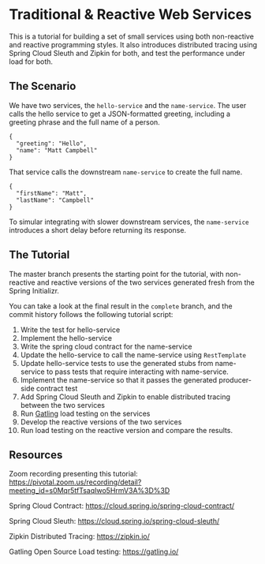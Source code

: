 # Traditional & Reactive Web Services

This is a tutorial for building a set of small services using both non-reactive
and reactive programming styles.  It also introduces distributed tracing using
Spring Cloud Sleuth and Zipkin for both, and test the performance under load for both.

## The Scenario

We have two services, the `hello-service` and the `name-service`.  The user calls
the hello service to get a JSON-formatted greeting, including a greeting phrase and
the full name of a person.

```
{
  "greeting": "Hello",
  "name": "Matt Campbell"
}
```

That service calls the downstream `name-service` to create the full name.

```
{
  "firstName": "Matt",
  "lastName": "Campbell"
}
```

To simular integrating with slower downstream services, the `name-service` introduces
a short delay before returning its response.

## The Tutorial

The master branch presents the starting point for the tutorial, with non-reactive and
reactive versions of the two services generated fresh from the Spring Initializr.

You can take a look at the final result in the `complete` branch, and the commit history follows the following tutorial script:

1. Write the test for hello-service
1. Implement the hello-service
1. Write the spring cloud contract for the name-service
1. Update the hello-service to call the name-service using `RestTemplate`
1. Update hello-service tests to use the generated stubs from name-service to pass tests that require interacting with name-service.
1. Implement the name-service so that it passes the generated producer-side contract test
1. Add Spring Cloud Sleuth and Zipkin to enable distributed tracing between the two services
1. Run [Gatling](http://gatling.io) load testing on the services
1. Develop the reactive versions of the two services
1. Run load testing on the reactive version and compare the results.

## Resources

Zoom recording presenting this tutorial:  https://pivotal.zoom.us/recording/detail?meeting_id=s0Mqr5tfTsaqIwo5HrmV3A%3D%3D

Spring Cloud Contract: https://cloud.spring.io/spring-cloud-contract/

Spring Cloud Sleuth: https://cloud.spring.io/spring-cloud-sleuth/

Zipkin Distributed Tracing: https://zipkin.io/

Gatling Open Source Load testing: https://gatling.io/
